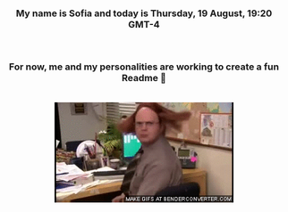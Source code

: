 


<div align="center">
<h3 >My name is Sofia and today is Thursday, 19 August, 19:20 GMT-4</h3><br>
<h3 >For now, me and my personalities are working to create a fun Readme 👋
</h3><br>
<img src='img/dwight.gif' alt='working...'/>
</div>
